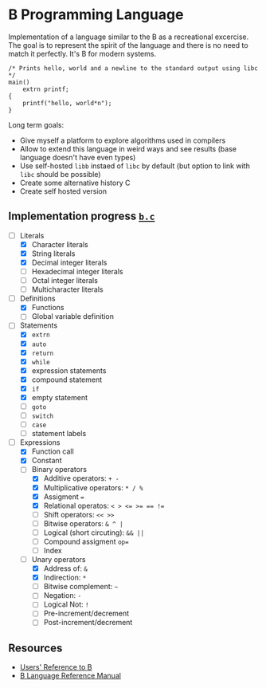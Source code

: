 # B Programming Language

Implementation of a language similar to the B as a recreational excercise.
The goal is to represent the spirit of the language and there is no need to match it perfectly.
It's B for modern systems.

```b
/* Prints hello, world and a newline to the standard output using libc */
main()
	extrn printf;
{
    printf("hello, world*n");
}
```

Long term goals:

- Give myself a platform to explore algorithms used in compilers
- Allow to extend this language in weird ways and see results (base language doesn't have even types)
- Use self-hosted `libb` instaed of `libc` by default (but option to link with `libc` should be possible)
- Create some alternative history C
- Create self hosted version

## Implementation progress [`b.c`](./b.c)

- [ ] Literals
    - [x] Character literals
    - [x] String literals
    - [x] Decimal integer literals
    - [ ] Hexadecimal integer literals
    - [ ] Octal integer literals
    - [ ] Multicharacter literals
- [ ] Definitions
    - [x] Functions
    - [ ] Global variable definition
- [ ] Statements
    - [x] `extrn`
    - [x] `auto`
    - [x] `return`
    - [x] `while`
    - [x] expression statements
    - [x] compound statement
    - [x] `if`
    - [x] empty statement
    - [ ] `goto`
    - [ ] `switch`
    - [ ] `case`
    - [ ] statement labels
- [ ] Expressions
    - [x] Function call
    - [x] Constant
    - [ ] Binary operators
        - [x] Additive operators: `+ -`
        - [x] Multiplicative operators: `* / %`
        - [x] Assigment `=`
        - [x] Relational operatos: `< > <= >= == !=`
        - [ ] Shift operators: `<< >>`
        - [ ] Bitwise operators: `& ^ |`
        - [ ] Logical (short circuting): `&& ||`
        - [ ] Compound assigment `op=`
        - [ ] Index
    - [ ] Unary operators
        - [x] Address of: `&`
        - [x] Indirection: `*`
        - [ ] Bitwise complement: `~`
        - [ ] Negation: `-`
        - [ ] Logical Not: `!`
        - [ ] Pre-increment/decrement
        - [ ] Post-increment/decrement

## Resources

- [Users' Reference to B](https://www.nokia.com/bell-labs/about/dennis-m-ritchie/kbman.html)
- [B Language Reference Manual](https://www.thinkage.ca/gcos/expl/b/index.html)
